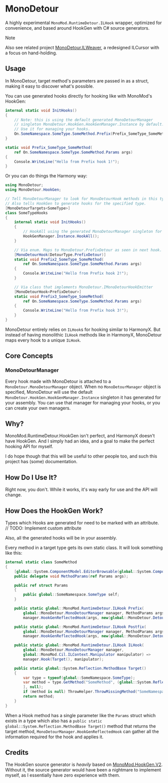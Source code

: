 # MonoDetour

A highly experimental `MonoMod.RuntimeDetour.ILHook` wrapper, optimized for convenience, and based around HookGen with C# source generators.

> [!NOTE]
> Also see related project [MonoDetour.ILWeaver](./src/MonoDetour.ILWeaver/README.md), a redesigned ILCursor with a focus on hand-holding.

## Usage

In MonoDetour, target method's parameters are passed in as a struct, making it easy to discover what's possible.

You can use generated hooks directly for hooking like with MonoMod's HookGen:

```cs
internal static void InitHooks()
{
    // Note: this is using the default generated MonoDetourManager
    // singleton MonoDetour.HookGen.HookGenManager.Instance by default.
    // Use it for managing your hooks.
    On.SomeNamespace.SomeType.SomeMethod.Prefix(Prefix_SomeType_SomeMethod);
}

static void Prefix_SomeType_SomeMethod(
    ref On.SomeNamespace.SomeType.SomeMethod.Params args)
{
    Console.WriteLine("Hello from Prefix hook 1!");
}
```

Or you can do things the Harmony way:

```cs
using MonoDetour;
using MonoDetour.HookGen;

// Tell MonoDetourManager to look for MonoDetourHook methods in this type.
// Also tells HookGen to generate hooks for the specified type.
[MonoDetourTargets<SomeType>]
class SomeTypeHooks
{
    internal static void InitHooks()
    {
        // HookAll using the generated MonoDetourManager singleton for this assembly.
        HookGenManager.Instance.HookAll();
    }

    // Via enum. Maps to MonoDetour.PrefixDetour as seen in next hook.
    [MonoDetourHook(DetourType.PrefixDetour)]
    static void Prefix2_SomeType_SomeMethod(
        ref On.SomeNamespace.SomeType.SomeMethod.Params args)
    {
        Console.WriteLine("Hello from Prefix hook 2!");
    }

    // Via class that implements MonoDetour.IMonoDetourHookEmitter
    [MonoDetourHook<PrefixDetour>]
    static void Prefix3_SomeType_SomeMethod(
        ref On.SomeNamespace.SomeType.SomeMethod.Params args)
    {
        Console.WriteLine("Hello from Prefix hook 3!");
    }
}
```

MonoDetour entirely relies on `ILHook`s for hooking similar to HarmonyX. But instead of having monolithic `ILHook` methods like in HarmonyX, MonoDetour maps every hook to a unique `ILHook`.

## Core Concepts

### MonoDetourManager

Every hook made with MonoDetour is attached to a `MonoDetour.MonoDetourManager` object.
When no `MonoDetourManager` object is specified, MonoDetour will use the default `MonoDetour.HookGen.HookGenManager.Instance` singleton it has generated for your assembly. You can use that manager for managing your hooks, or you can create your own managers.

## Why?

MonoMod.RuntimeDetour.HookGen isn't perfect, and HarmonyX doesn't have HookGen. And I simply had an idea, and a goal to make the perfect hooking API for myself.

I do hope though that this will be useful to other people too, and such this project has (some) documentation.

## How Do I Use It?

Right now, you don't. While it works, it's way early for use and the API will change.

## How Does the HookGen Work?

Types which Hooks are generated for need to be marked with an attribute. // TODO: Implement custom attribute

Also, all the generated hooks will be in your assembly.

Every method in a target type gets its own static class. It will look something like this:

```cs
internal static class SomeMethod
{
    [global::System.ComponentModel.EditorBrowsable(global::System.ComponentModel.EditorBrowsableState.Never)]
    public delegate void MethodParams(ref Params args);

    public ref struct Params
    {
        public global::SomeNamespace.SomeType self;
    }

    public static global::MonoMod.RuntimeDetour.ILHook Prefix(
        global::MonoDetour.MonoDetourManager manager, MethodParams args) =>
        manager.HookGenReflectedHook(args, new(global::MonoDetour.DetourType.Prefix));

    public static global::MonoMod.RuntimeDetour.ILHook Postfix(
        global::MonoDetour.MonoDetourManager manager, MethodParams args) =>
        manager.HookGenReflectedHook(args, new(global::MonoDetour.DetourType.Postfix));

    public static global::MonoMod.RuntimeDetour.ILHook ILHook(
        global::MonoDetour.MonoDetourManager manager,
        global::MonoMod.Cil.ILContext.Manipulator manipulator) =>
        manager.Hook(Target(), manipulator);

    public static global::System.Reflection.MethodBase Target()
    {
        var type = typeof(global::SomeNamespace.SomeType);
        var method = type.GetMethod("SomeMethod", (global::System.Reflection.BindingFlags)~0, null, [
        ], null);
        if (method is null) ThrowHelper.ThrowMissingMethod("SomeNamespace.SomeType", "SomeMethod");
        return method;
    }
}
```

When a Hook method has a single parameter like the `Params` struct which exists in a type which also has a `public static global::System.Reflection.MethodBase Target()` method that returns the target method, `MonoDetourManager.HookGenReflectedHook` can gather all the information required for the hook and applies it.

## Credits

The HookGen source generator is *heavily* based on [MonoMod.HookGen.V2](<https://github.com/MonoMod/MonoMod/tree/hookgenv2>).
Without it, the source generator would have been a nightmare to implement myself, as I essentially have zero experience with them.

